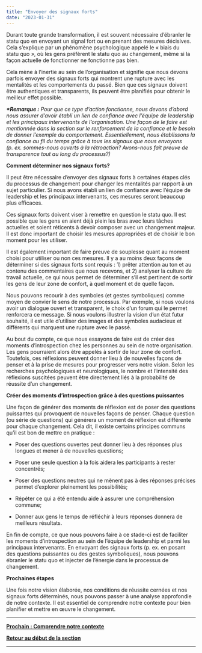 ```yaml
---
title: "Envoyer des signaux forts"
date: "2023-01-31"
---
```


Durant toute grande transformation, il est souvent nécessaire d’ébranler le statu quo en envoyant un signal fort ou en prenant des mesures décisives. Cela s’explique par un phénomène psychologique appelé le « biais du statu quo _»_, où les gens préfèrent le statu quo au changement, même si la façon actuelle de fonctionner ne fonctionne pas bien.

Cela mène à l’inertie au sein de l’organisation et signifie que nous devons parfois envoyer des signaux forts qui montrent une rupture avec les mentalités et les comportements du passé. Bien que ces signaux doivent être authentiques et transparents, ils peuvent être planifiés pour obtenir le meilleur effet possible.

**_\*Remarque :_** _Pour que ce type d’action fonctionne, nous devons d’abord nous assurer d’avoir établi un lien de confiance avec l’équipe de leadership_ _et les principaux intervenants de l’organisation. Une façon de le faire est mentionnée dans la section sur le renforcement de la confiance et le besoin de donner l’exemple du comportement. Essentiellement, nous établissons la confiance au fil du temps grâce à tous les signaux que nous envoyons (p. ex. sommes-nous ouverts à la rétroaction? Avons-nous fait preuve de transparence tout au long du processus?)_

**Comment déterminer nos signaux forts?**

Il peut être nécessaire d’envoyer des signaux forts à certaines étapes clés du processus de changement pour changer les mentalités par rapport à un sujet particulier. Si nous avons établi un lien de confiance avec l’équipe de leadership et les principaux intervenants, ces mesures seront beaucoup plus efficaces.

Ces signaux forts doivent viser à remettre en question le statu quo. Il est possible que les gens en aient déjà plein les bras avec leurs tâches actuelles et soient réticents à devoir composer avec un changement majeur. Il est donc important de choisir les mesures appropriées et de choisir le bon moment pour les utiliser.

Il est également important de faire preuve de souplesse quant au moment choisi pour utiliser ou non ces mesures. Il y a au moins deux façons de déterminer si des signaux forts sont requis : 1) prêter attention au ton et au contenu des commentaires que nous recevons, et 2) analyser la culture de travail actuelle, ce qui nous permet de déterminer s’il est pertinent de sortir les gens de leur zone de confort, à quel moment et de quelle façon.

Nous pouvons recourir à des symboles (et gestes symboliques) comme moyen de convier le sens de notre processus. Par exemple, si nous voulons avoir un dialogue ouvert et transparent, le choix d’un forum qui le permet renforcera ce message. Si nous voulons illustrer la vision d’un état futur souhaité, il est utile d’utiliser des images et des symboles audacieux et différents qui marquent une rupture avec le passé.

Au bout du compte, ce que nous essayons de faire est de créer des moments d’introspection chez les personnes au sein de notre organisation. Les gens pourraient alors être appelés à sortir de leur zone de confort. Toutefois, ces réflexions peuvent donner lieu à de nouvelles façons de penser et à la prise de mesures pour progresser vers notre vision. Selon les recherches psychologiques et neurologiques, le nombre et l’intensité des réflexions suscitées peuvent être directement liés à la probabilité de réussite d’un changement.

**Créer des moments d’introspection grâce à des questions puissantes**

Une façon de générer des moments de réflexion est de poser des questions puissantes qui provoquent de nouvelles façons de penser. Chaque question (ou série de questions) qui générera un moment de réflexion est différente pour chaque changement. Cela dit, il existe certains principes communs qu’il est bon de mettre en pratique :

- Poser des questions ouvertes peut donner lieu à des réponses plus longues et mener à de nouvelles questions;

- Poser une seule question à la fois aidera les participants à rester concentrés;

- Poser des questions neutres qui ne mènent pas à des réponses précises permet d’explorer pleinement les possibilités;

- Répéter ce qui a été entendu aide à assurer une compréhension commune;

- Donner aux gens le temps de réfléchir à leurs réponses donnera de meilleurs résultats.

En fin de compte, ce que nous pouvons faire à ce stade-ci est de faciliter les moments d’introspection au sein de l’équipe de leadership et parmi les principaux intervenants. En envoyant des signaux forts (p. ex. en posant des questions puissantes ou des gestes symboliques), nous pouvons ébranler le statu quo et injecter de l’énergie dans le processus de changement.

**Prochaines étapes**

Une fois notre vision élaborée, nos conditions de réussite cernées et nos signaux forts déterminés, nous pouvons passer à une analyse approfondie de notre contexte. Il est essentiel de comprendre notre contexte pour bien planifier et mettre en œuvre le changement.

* * *

[******Prochain : Comprendre notre contexte******](/comprendre-notre-contexte/)

[**Retour au début de la section**](/jeter-les-bases-dun-changement-reussi/)

* * *
